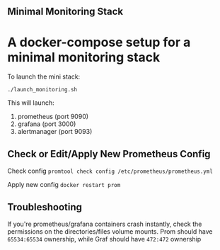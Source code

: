 ## Minimal Monitoring Stack

A docker-compose setup for a minimal monitoring stack
=============================

To launch the mini stack:

`./launch_monitoring.sh`

This will launch:
1. prometheus (port 9090)
2. grafana (port 3000)
3. alertmanager (port 9093)

## Check or Edit/Apply New Prometheus Config

Check config
`promtool check config /etc/prometheus/prometheus.yml`

Apply new config
`docker restart prom`

## Troubleshooting

If you're prometheus/grafana containers crash instantly, check the permissions on the directories/files volume mounts.
Prom should have `65534:65534` ownership, while Graf should have `472:472` ownership
